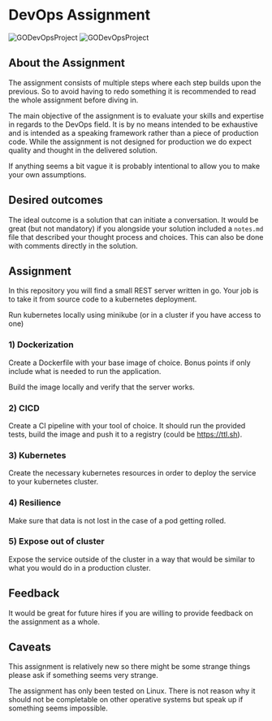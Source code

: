 # DevOps Assignment

![GODevOpsProject](https://github.com/Zernez/UNIwise/actions/workflows/CIpipeline.yml/badge.svg)
![GODevOpsProject](.github/workflows/CIpipeline.yml)

## About the Assignment
The assignment consists of multiple steps where each step builds upon the previous. So to avoid having to redo something it is recommended to read the whole assignment before diving in. 

The main objective of the assignment is to evaluate your skills and expertise in regards to the DevOps field. It is by no means intended to be exhaustive and is intended as a speaking framework rather than a piece of production code. While the assignment is not designed for production we do expect quality and thought in the delivered solution.

If anything seems a bit vague it is probably intentional to allow you to make your own assumptions.

## Desired outcomes
The ideal outcome is a solution that can initiate a conversation. It would be great (but not mandatory) if you alongside your solution included a `notes.md` file that described your thought process and choices. This can also be done with comments directly in the solution.

## Assignment
In this repository you will find a small REST server written in go. Your job is to take it from source code to a kubernetes deployment.

Run kubernetes locally using minikube (or in a cluster if you have access to one)

### 1) Dockerization
Create a Dockerfile with your base image of choice. Bonus points if only include what is needed to run the application.

Build the image locally and verify that the server works.

### 2) CICD
Create a CI pipeline with your tool of choice. It should run the provided tests, build the image and push it to a registry (could be https://ttl.sh).

### 3) Kubernetes
Create the necessary kubernetes resources in order to deploy the service to your kubernetes cluster.

### 4) Resilience
Make sure that data is not lost in the case of a pod getting rolled.

### 5) Expose out of cluster
Expose the service outside of the cluster in a way that would be similar to what you would do in a production cluster.

## Feedback
It would be great for future hires if you are willing to provide feedback on the assignment as a whole.


## Caveats
This assignment is relatively new so there might be some strange things please ask if something seems very strange.

The assignment has only been tested on Linux. There is not reason why it should not be completable on other operative systems but speak up if something seems impossible.
